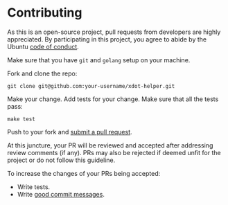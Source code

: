 # Contributing

As this is an open-source project, pull requests from developers are highly appreciated. By participating in this project, you agree to abide by the Ubuntu [code of conduct].

[code of conduct]: https://www.ubuntu.com/community/code-of-conduct

Make sure that you have `git` and `golang` setup on your machine.

Fork and clone the repo:

    git clone git@github.com:your-username/xdot-helper.git


Make your change. Add tests for your change. Make sure that all the tests pass:

    make test

Push to your fork and [submit a pull request][pr].

[pr]: https://github.com/krishnaiyer/xdot-helper/compare/

At this juncture, your PR will be reviewed and accepted after addressing review comments (if any). PRs may also be rejected if deemed unfit for the project or do not follow this guideline.

To increase the changes of your PRs being accepted:

* Write tests.
* Write [good commit messages][commit].

[commit]: https://chris.beams.io/posts/git-commit/
